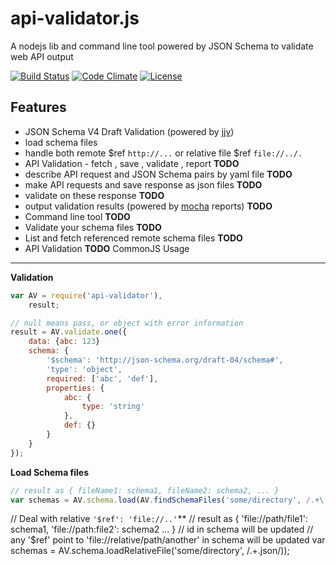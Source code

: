 api-validator.js
================

A nodejs lib and command line tool powered by JSON Schema to validate web API output

[![Build Status](https://travis-ci.org/zordius/api-validator.js.svg?branch=master)](https://travis-ci.org/zordius/api-validator.js) [![Code Climate](https://codeclimate.com/github/zordius/api-validator.js/badges/gpa.svg)](https://codeclimate.com/github/zordius/api-validator.js) [![License](https://img.shields.io/badge/license-MIT-green.svg)](LICENSE.txt)

Features
--------

* JSON Schema V4 Draft Validation (powered by <a href="https://github.com/acornejo/jjv">jjv</a>)
 * load schema files
 * handle both remote $ref `http://...` or relative file $ref `file://../.`
* API Validation - fetch , save , validate , report **TODO**
 * describe API request and JSON Schema pairs by yaml file **TODO**
 * make API requests and save response as json files **TODO**
 * validate on these response **TODO**
 * output validation results (powered by <a href="https://github.com/visionmedia/mocha">mocha</a> reports) **TODO**
* Command line tool **TODO**
 * Validate your schema files **TODO**
 * List and fetch referenced remote schema files **TODO**
 * API Validation **TODO**
CommonJS Usage
--------------

**Validation**

```javascript
var AV = require('api-validator'),
    result;

// null means pass, or object with error information
result = AV.validate.one({
    data: {abc: 123}
    schema: {
        '$schema': 'http://json-schema.org/draft-04/schema#',
        'type': 'object',
        required: ['abc', 'def'],
        properties: {
            abc: {
                type: 'string'
            },
            def: {}
        }
    }
});
```

**Load Schema files**

```javascript
// result as { fileName1: schema1, fileName2: schema2, ... }
var schemas = AV.schema.load(AV.findSchemaFiles('some/directory', /.+\.json/));
```

// Deal with relative `'$ref': 'file://..'`**
// result as { 'file://path/file1': schema1, 'file://path:file2': schema2 ... }
// id in schema will be updated
// any '$ref' point to 'file://relative/path/another' in schema will be updated
var schemas = AV.schema.loadRelativeFile('some/directory', /.+\.json/));
```
